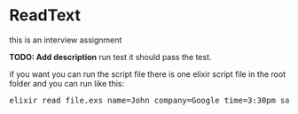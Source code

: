 # ReadText
this is an interview assignment

**TODO: Add description**
run test it should pass the test.

if you want you can run the script file there is one elixir script file in the root folder and
you can run like this:
<pre>
elixir read_file.exs name=John company=Google time=3:30pm salesguy=Ralph
</pre>
